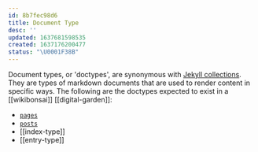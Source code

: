 ```yaml
---
id: 8b7fec98d6
title: Document Type
desc: ''
updated: 1637681598535
created: 1637176200477
status: "\U0001F38B"
---
```


Document types, or 'doctypes', are synonymous with [Jekyll collections](https://jekyllrb.com/docs/collections/). They are types of markdown documents that are used to render content in specific ways. The following are the doctypes expected to exist in a [[wikibonsai]] [[digital-garden]]:

- [`pages`](https://jekyllrb.com/docs/pages/)
- [`posts`](https://jekyllrb.com/docs/posts/)
- [[index-type]]
- [[entry-type]]
